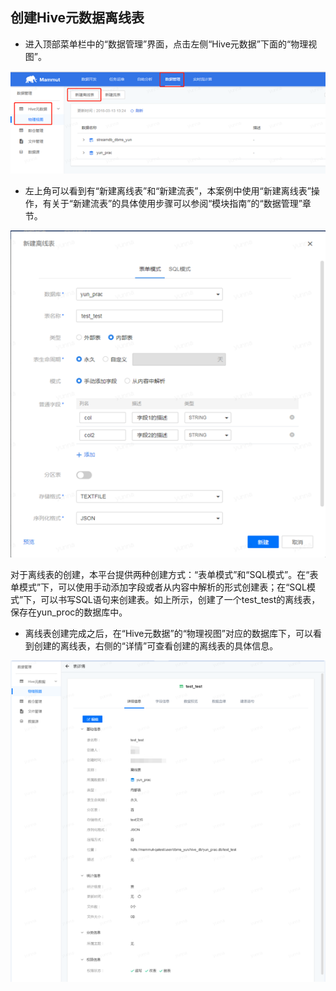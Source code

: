 ## 创建Hive元数据离线表

* 进入顶部菜单栏中的“数据管理”界面，点击左侧“Hive元数据”下面的“物理视图”。

![](1/1-4.png) 

* 左上角可以看到有“新建离线表”和“新建流表”，本案例中使用“新建离线表”操作，有关于“新建流表”的具体使用步骤可以参阅“模块指南”的“数据管理”章节。

![](1/1-5.png) 

对于离线表的创建，本平台提供两种创建方式：“表单模式”和“SQL模式”。在“表单模式”下，可以使用手动添加字段或者从内容中解析的形式创建表；在“SQL模式”下，可以书写SQL语句来创建表。如上所示，创建了一个test_test的离线表，保存在yun_proc的数据库中。

* 离线表创建完成之后，在“Hive元数据”的“物理视图”对应的数据库下，可以看到创建的离线表，右侧的“详情”可查看创建的离线表的具体信息。

![](1/1-6.png) 
